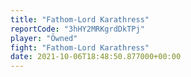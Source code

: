 ```yaml
---
title: "Fathom-Lord Karathress"
reportCode: "3hHY2MRKgrdDkTPj"
player: "Öwned"
fight: "Fathom-Lord Karathress"
date: 2021-10-06T18:48:50.877000+00:00
---
```

